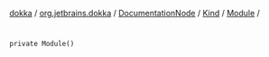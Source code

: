 [dokka](../../../../index.md) / [org.jetbrains.dokka](../../../index.md) / [DocumentationNode](../../index.md) / [Kind](../index.md) / [Module](index.md) / [<init>](_init_.md)

# <init>

```
private Module()
```
